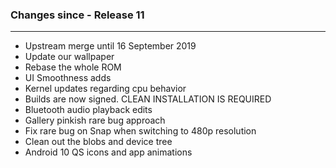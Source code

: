 ### Changes since - Release 11

---------------------------------------------------
* Upstream merge until 16 September 2019
* Update our wallpaper
* Rebase the whole ROM 
* UI Smoothness adds
* Kernel updates regarding cpu behavior
* Builds are now signed. CLEAN INSTALLATION IS REQUIRED
* Bluetooth audio playback edits
* Gallery pinkish rare bug approach
* Fix rare bug on Snap when switching to 480p resolution
* Clean out the blobs and device tree
* Android 10 QS icons and app animations